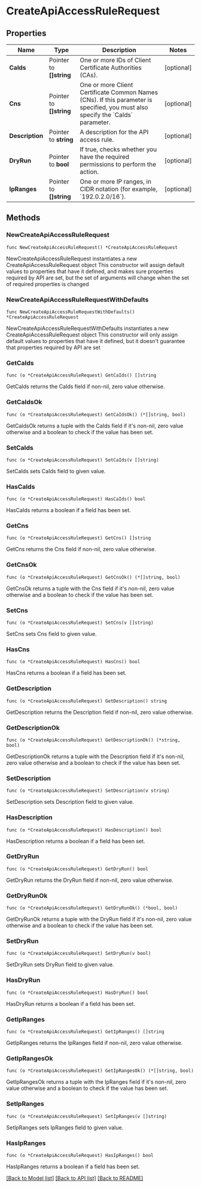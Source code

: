 # CreateApiAccessRuleRequest

## Properties

Name | Type | Description | Notes
------------ | ------------- | ------------- | -------------
**CaIds** | Pointer to **[]string** |  One or more IDs of Client Certificate Authorities (CAs). | [optional] 
**Cns** | Pointer to **[]string** | One or more Client Certificate Common Names (CNs). If this parameter is specified, you must also specify the &#x60;CaIds&#x60; parameter. | [optional] 
**Description** | Pointer to **string** | A description for the API access rule. | [optional] 
**DryRun** | Pointer to **bool** | If true, checks whether you have the required permissions to perform the action. | [optional] 
**IpRanges** | Pointer to **[]string** | One or more IP ranges, in CIDR notation (for example, &#x60;192.0.2.0/16&#x60;). | [optional] 

## Methods

### NewCreateApiAccessRuleRequest

`func NewCreateApiAccessRuleRequest() *CreateApiAccessRuleRequest`

NewCreateApiAccessRuleRequest instantiates a new CreateApiAccessRuleRequest object
This constructor will assign default values to properties that have it defined,
and makes sure properties required by API are set, but the set of arguments
will change when the set of required properties is changed

### NewCreateApiAccessRuleRequestWithDefaults

`func NewCreateApiAccessRuleRequestWithDefaults() *CreateApiAccessRuleRequest`

NewCreateApiAccessRuleRequestWithDefaults instantiates a new CreateApiAccessRuleRequest object
This constructor will only assign default values to properties that have it defined,
but it doesn't guarantee that properties required by API are set

### GetCaIds

`func (o *CreateApiAccessRuleRequest) GetCaIds() []string`

GetCaIds returns the CaIds field if non-nil, zero value otherwise.

### GetCaIdsOk

`func (o *CreateApiAccessRuleRequest) GetCaIdsOk() (*[]string, bool)`

GetCaIdsOk returns a tuple with the CaIds field if it's non-nil, zero value otherwise
and a boolean to check if the value has been set.

### SetCaIds

`func (o *CreateApiAccessRuleRequest) SetCaIds(v []string)`

SetCaIds sets CaIds field to given value.

### HasCaIds

`func (o *CreateApiAccessRuleRequest) HasCaIds() bool`

HasCaIds returns a boolean if a field has been set.

### GetCns

`func (o *CreateApiAccessRuleRequest) GetCns() []string`

GetCns returns the Cns field if non-nil, zero value otherwise.

### GetCnsOk

`func (o *CreateApiAccessRuleRequest) GetCnsOk() (*[]string, bool)`

GetCnsOk returns a tuple with the Cns field if it's non-nil, zero value otherwise
and a boolean to check if the value has been set.

### SetCns

`func (o *CreateApiAccessRuleRequest) SetCns(v []string)`

SetCns sets Cns field to given value.

### HasCns

`func (o *CreateApiAccessRuleRequest) HasCns() bool`

HasCns returns a boolean if a field has been set.

### GetDescription

`func (o *CreateApiAccessRuleRequest) GetDescription() string`

GetDescription returns the Description field if non-nil, zero value otherwise.

### GetDescriptionOk

`func (o *CreateApiAccessRuleRequest) GetDescriptionOk() (*string, bool)`

GetDescriptionOk returns a tuple with the Description field if it's non-nil, zero value otherwise
and a boolean to check if the value has been set.

### SetDescription

`func (o *CreateApiAccessRuleRequest) SetDescription(v string)`

SetDescription sets Description field to given value.

### HasDescription

`func (o *CreateApiAccessRuleRequest) HasDescription() bool`

HasDescription returns a boolean if a field has been set.

### GetDryRun

`func (o *CreateApiAccessRuleRequest) GetDryRun() bool`

GetDryRun returns the DryRun field if non-nil, zero value otherwise.

### GetDryRunOk

`func (o *CreateApiAccessRuleRequest) GetDryRunOk() (*bool, bool)`

GetDryRunOk returns a tuple with the DryRun field if it's non-nil, zero value otherwise
and a boolean to check if the value has been set.

### SetDryRun

`func (o *CreateApiAccessRuleRequest) SetDryRun(v bool)`

SetDryRun sets DryRun field to given value.

### HasDryRun

`func (o *CreateApiAccessRuleRequest) HasDryRun() bool`

HasDryRun returns a boolean if a field has been set.

### GetIpRanges

`func (o *CreateApiAccessRuleRequest) GetIpRanges() []string`

GetIpRanges returns the IpRanges field if non-nil, zero value otherwise.

### GetIpRangesOk

`func (o *CreateApiAccessRuleRequest) GetIpRangesOk() (*[]string, bool)`

GetIpRangesOk returns a tuple with the IpRanges field if it's non-nil, zero value otherwise
and a boolean to check if the value has been set.

### SetIpRanges

`func (o *CreateApiAccessRuleRequest) SetIpRanges(v []string)`

SetIpRanges sets IpRanges field to given value.

### HasIpRanges

`func (o *CreateApiAccessRuleRequest) HasIpRanges() bool`

HasIpRanges returns a boolean if a field has been set.


[[Back to Model list]](../README.md#documentation-for-models) [[Back to API list]](../README.md#documentation-for-api-endpoints) [[Back to README]](../README.md)


